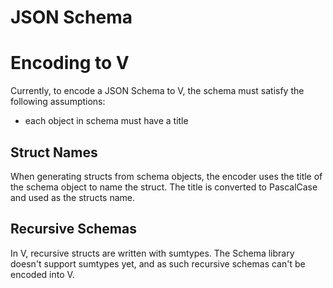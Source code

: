 # JSON Schema


# Encoding to V

Currently, to encode a JSON Schema to V, the schema must satisfy the following assumptions:
- each object in schema must have a title

## Struct Names 

When generating structs from schema objects, the encoder uses the title of the schema object to name the struct. The title is converted to PascalCase and used as the structs name. 

## Recursive Schemas

In V, recursive structs are written with sumtypes. The Schema library doesn't support sumtypes yet, and as such recursive schemas can't be encoded into V.